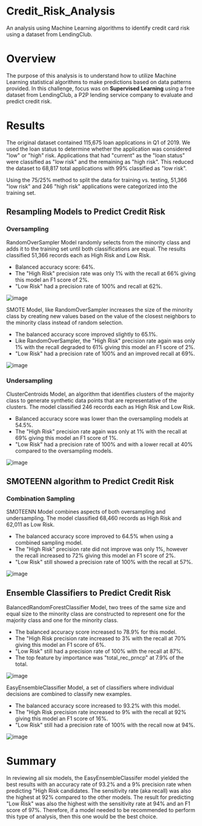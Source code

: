 # Credit_Risk_Analysis

An analysis using Machine Learning algorithms to identify credit card risk using a dataset from LendingClub.

# Overview

The purpose of this analysis is to understand how to utilize Machine Learning statistical algorithms to make predictions based on data patterns provided. In this challenge, focus was on **Supervised Learning** using a free dataset from LendingClub, a P2P lending service company to evaluate and predict credit risk. 

# Results

The original dataset contained 115,675 loan applications in Q1 of 2019. We used the loan status to determine whether the application was considered "low" or "high" risk. Applications that had "current" as the "loan status" were classified as "low risk" and the remaining as "high risk". This reduced the dataset to 68,817 total applications with 99% classified as "low risk". 

Using the 75/25% method to split the data for training vs. testing, 51,366 "low risk" and 246 "high risk" applications were categorized into the training set.   

## Resampling Models to Predict Credit Risk

### Oversampling

RandomOverSampler Model randomly selects from the minority class and adds it to the training set until both classifications are equal. The results classified 51,366 records each as High Risk and Low Risk.

  * Balanced accuracy score: 64%.
  * The "High Risk" precision rate was only 1% with the recall at 66% giving this model an F1 score of 2%.
  * "Low Risk" had a precision rate of 100% and recall at 62%.  
  
  ![image](https://user-images.githubusercontent.com/96354695/165444726-e7a3e7ab-ffd7-414a-928f-c787c1fbaddb.png)

SMOTE Model, like RandomOverSampler increases the size of the minority class by creating new values based on the value of the closest neighbors to the minority class instead of random selection. 

  * The balanced accuracy score improved slightly to 65.1%.
  * Like RandomOverSampler, the "High Risk" precision rate again was only 1% with the recall degraded to 61% giving this model an F1 score of 2%.
  * "Low Risk" had a precision rate of 100% and an improved recall at 69%.  
  
  ![image](https://user-images.githubusercontent.com/96354695/165444807-e0c61477-934b-4bf4-9cfd-2ec8ff76f22d.png)

### Undersampling

ClusterCentroids Model, an algorithm that identifies clusters of the majority class to generate synthetic data points that are representative of the clusters. The model classified 246 records each as High Risk and Low Risk.

  * Balanced accuracy score was lower than the oversampling models at 54.5%.
  * The "High Risk" precision rate again was only at 1% with the recall at 69% giving this model an F1 score of 1%.
  * "Low Risk" had a precision rate of 100% and with a lower recall at 40% compared to the oversampling models.  

  ![image](https://user-images.githubusercontent.com/96354695/165444922-18e87cc2-9f22-4114-9475-77659bc32d11.png)

## SMOTEENN algorithm to Predict Credit Risk

### Combination Sampling

SMOTEENN Model combines aspects of both oversampling and undersampling. The model classified 68,460 records as High Risk and 62,011 as Low Risk.

  * The balanced accuracy score improved to 64.5% when using a combined sampling model.
  * The "High Risk" precision rate did not improve was only 1%, however the recall increased to 72% giving this model an F1 score of 2%.
  * "Low Risk" still showed a precision rate of 100% with the recall at 57%.  

  ![image](https://user-images.githubusercontent.com/96354695/165445099-9f4eafb8-fae9-43fa-9b81-a57043c2099f.png)

## Ensemble Classifiers to Predict Credit Risk

BalancedRandomForestClassifier Model, two trees of the same size and equal size to the minority class are constructed to represent one for the majority class and one for the minority class. 

  * The balanced accuracy score increased to 78.9% for this model.
  * The "High Risk precision rate increased to 3% with the recall at 70% giving this model an F1 score of 6%.
  * "Low Risk" still had a precision rate of 100% with the recall at 87%.  
  * The top feature by importance was "total_rec_prncp" at 7.9% of the total.

  ![image](https://user-images.githubusercontent.com/96354695/165446929-fcd5c41f-7d4e-4176-aed6-577fb6d9682d.png)
  
EasyEnsembleClassifier Model, a set of classifiers where individual decisions are combined to classify new examples.

  * The balanced accuracy score increased to 93.2% with this model.
  * The "High Risk precision rate increased to 9% with the recall at 92% giving this model an F1 score of 16%.
  * "Low Risk" still had a precision rate of 100% with the recall now at 94%.  

  ![image](https://user-images.githubusercontent.com/96354695/165445272-d41cb3d4-2d4e-4251-a1ae-e7ba6fc42678.png)

# Summary

In reviewing all six models, the EasyEnsembleClassifer model yielded the best results with an accuracy rate of 93.2% and a 9% precision rate when predicting "High Risk candidates. The sensitivity rate (aka recall) was also the highest at 92% compared to the other models. The result for predicting "Low Risk" was also the highest with the sensitivity rate at 94% and an F1 score of 97%. Therefore, if a model needed to be recommended to perform this type of analysis, then this one would be the best choice.

